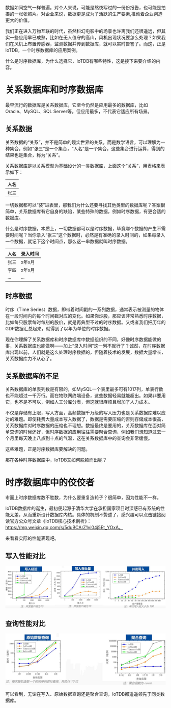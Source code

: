 数据如同空气一样普遍。对个人来说，可能是熬夜写过的一份份报告，也可能是拍摄的一张张照片。对企业来说，数据更是成为了活跃的生产要素,推动着企业创造更大的价值。



我们正在进入万物互联的时代，虽然科幻电影中的场景也许离我们还很遥远，但其实一些应用早已成熟，比如在无人值守的高山，风机出现状况要怎么处理？如果我们在风机上布置传感器，监测数据并传到数据库，就可以实时告警了。而这，正是IoTDB，一个时序数据库的应用案例。



什么是时序数据库，为什么选择它，IoTDB有哪些特性，这是接下来要介绍的内容。

# 关系数据库和时序数据库

最早流行的数据库是关系数据库，它至今仍然是应用最多的数据库，比如Oracle、MySQL、SQL Server等。但应用最多，不代表它适应所有场景。



## 关系数据

关系数据的“关系”，并不是简单的现实世界的关系，而是数学语言，可以理解为一种集合，例如“张三”是一个集合，“人名”是一个集合，这些集合进行运算，得到的结果也是集合，称为“关系”。

关系数据库是以关系模型为基础设计的一类数据库，上面这个“关系”，用表格来表示如下：

| 人名 |
| ---- |
| 张三 |

一切数据都可以“装”进表里，那我们为什么还要寻找其他类型的数据库呢？答案很简单，关系数据库有它自身的缺陷，某些特殊的数据，例如时序数据，有更合适的数据库。

什么是时序数据，本质上，一切数据都可以是时序数据，毕竟哪个数据的产生不需要时间呢？当你录入“张三”这个数据时，必然是有准确的录入时间的，如果每录入一个数据，就记下这个时间点，那么这一串数据就叫时序数据。

| 人名 | 录入时间 |
| ---- | -------- |
| 张三 | x年x月   |
| 李四 | x年x月   |
| ...  | ...      |

## 时序数据

时序（Time Series）数据，即带着时间戳的一系列数据，通常表示被测量的物体在一段时间内的每个时间戳对应的变化。如果你炒股，那应该非常熟悉时序数据，比如每只股票每时每刻的股价，就是再典型不过的时序数据。又或者我们把历年的GDP数据汇总起来，就得到了以年为单位的时序数据。



现在你理解了关系数据库和时序数据库中数据组织的不同，好像时序数据能做的事，关系数据库也能做啊——加上“录入时间”这一列不就行了？诚然，在时序数据库出现以前，人们就是这么处理时序数据的，但随着技术的发展，数据大量增长，关系数据库力不从心了。



## 关系数据库的不足

关系数据库的单表列数是有限的，如MySQL一个表里最多可有1017列，单表行数也不能超过一千万行。而在物联网终端设备，这些数据轻易就能超出。如果非要用它，也不是不可以，例如人工分库分表，但这就很麻烦且增加了人力成本。



不仅是存储有上限，写入方面，高频数据千万级的写入压力也是关系数据库难以应对的难题。即使耗费大量成本写入数据了，数据是需要压缩的否则存储成本很高，关系数据库对时序数据的压缩也不理想。数据最终是要用的，关系数据库在面对简单查询的时候还好，但时序数据的应用往往需要聚合查询，例如我们想知道过去一个月里每天晚上八点到十点的气温，这在关系数据库中的查询会非常缓慢。



这些难题，正是时序数据库要解决的问题。



那在各种时序数据库中，IoTDB又如何脱颖而出呢？



# 时序数据库中的佼佼者

市面上时序数据库数不胜数，为什么要重复造轮子？很简单，因为性能不一样。



IoTDB数据库的诞生，最初便起源于清华大学在承担国家项目时深感已有系统的性能太差，从而重新设计数据库内核。具体的机制不赘述了，感兴趣可以点击链接阅读官方公众号文章《IoTDB核心技术剖析》：https://mp.weixin.qq.com/s/5duBCArZ1yi04j5Et_YOxA。



来看看实际的性能表现吧。



## 写入性能对比

![img1](img/img1.JPEG)

## 查询性能对比

![img2](img/img2.JPEG)

可以看到，无论在写入、原始数据查询还是聚合查询，IoTDB都遥遥领先于同类数据库。